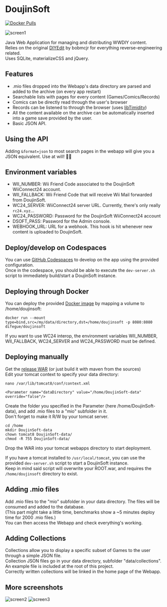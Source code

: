 # DoujinSoft

[![Docker Pulls](https://img.shields.io/docker/pulls/difegue/doujinsoft.svg)](https://hub.docker.com/r/difegue/doujinsoft/)

![screen1](https://cloud.githubusercontent.com/assets/8237712/26278790/4ffd633a-3da3-11e7-865f-015cab5fef5e.png)

Java Web Application for managing and distributing WWDIY content.  
Relies on the original [DIYEdit](https://gbatemp.net/threads/warioware-d-i-y-editor.346953/) by bobmcjr for everything reverse-engineering related.  
Uses SQLite, materializeCSS and jQuery.  

## Features  

* .mio files dropped into the Webapp's data directory are parsed and added to the archive (on every app restart)
* Searchable lists with pages for every content (Games/Comics/Records)
* Comics can be directly read through the user's browser
* Records can be listened to through the browser (uses [libTimidity](https://www.npmjs.com/package/timidity))
* All the content available on the archive can be automatically inserted into a game save provided by the user.
* Basic JSON API.

## Using the API

Adding `&format=json` to most search pages in the webapp will give you a JSON equivalent. Use at will! 🙋‍♂️  

## Environment variables

* WII_NUMBER: Wii Friend Code associated to the DoujinSoft WiiConnect24 account.
* WII_FALLBACK: Wii Friend Code that will receive Wii Mail forwarded from DoujinSoft.
* WC24_SERVER: WiiConnect24 server URL. Currently, there's only really `rc24.xyz`...
* WC24_PASSWORD: Password for the DoujinSoft WiiConnect24 account
* DSOFT_PASS: Password for the Admin console.
* WEBHOOK_URL: URL for a webhook. This hook is hit whenever new content is uploaded to DoujinSoft.

## Deploy/develop on Codespaces

You can use [GitHub Codespaces](https://github.com/Difegue/DoujinSoft/codespaces) to develop on the app using the provided configuration.  
Once in the codespace, you should be able to execute the `dev-server.sh` script to immediately build/start a DoujinSoft instance.

## Deploying through Docker

You can deploy the provided [Docker image](https://hub.docker.com/r/difegue/doujinsoft) by mapping a volume to /home/doujinsoft:
```
docker run --mount type=bind,src=/my/data/directory,dst=/home/doujinsoft -p 8080:8080 difegue/doujinsoft
```  

If you want to use WC24 interop, the environment variables WII_NUMBER, WII_FALLBACK, WC24_SERVER and WC24_PASSWORD must be defined.  

## Deploying manually

Get the [release WAR](https://github.com/Difegue/DoujinSoft/releases) (or just build it with maven from the sources)  
Edit your tomcat context to specify your data directory:  
```
nano /var/lib/tomcat8/conf/context.xml

<Parameter name="dataDirectory" value="/home/DoujinSoft-data" override="false"/>
```   
Create the folder you specified in the Parameter (here /home/DoujinSoft-data), and add .mio files to a "mio" subfolder in it.  
Don't forget to make it R/W by your tomcat server.  
```
cd /home
mkdir DoujinSoft-data
chown tomcat8 DoujinSoft-data/
chmod -R 755 DoujinSoft-data/
```
Drop the WAR into your tomcat webapps directory to start deployment. 

If you have a tomcat installed to `/usr/local/tomcat`, you can use the provided `dev-server.sh` script to start a DoujinSoft instance.  
Keep in mind said script will overwrite your ROOT.war, and requires the `/home/doujinsoft` directory to exist.  

## Adding .mio files

Add .mio files to the "mio" subfolder in your data directory.
The files will be consumed and added to the database.  
(This part might take a little time, benchmarks show a ~5 minutes deploy time for 2000 .mio files.)  
You can then access the Webapp and check everything's working.

## Adding Collections

Collections allow you to display a specific subset of Games to the user through a simple JSON file.  
Collection JSON files go in your data directory, subfolder "data/collections". An example file is included at the root of this project.  
Correctly written collections will be linked in the home page of the Webapp.

## More screenshots
![screen2](https://cloud.githubusercontent.com/assets/8237712/26278791/4fff292c-3da3-11e7-96be-575c8c96ab0b.png)
![screen3](https://cloud.githubusercontent.com/assets/8237712/26278792/50025d7c-3da3-11e7-947d-d87debba05c9.png)

